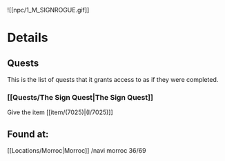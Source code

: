 ![[npc/1_M_SIGNROGUE.gif]]

# Details


## Quests
This is the list of quests that it grants access to as if they were completed. 

### [[Quests/The Sign Quest|The Sign Quest]]

Give the item [[item/(7025)|(I/7025)]]


## Found at:
[[Locations/Morroc|Morroc]] /navi morroc 36/69
